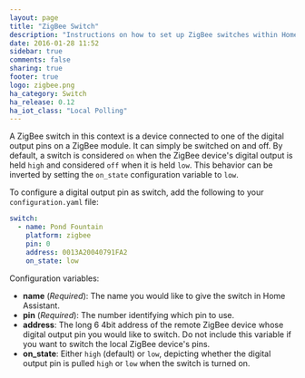 ```yaml
---
layout: page
title: "ZigBee Switch"
description: "Instructions on how to set up ZigBee switches within Home Assistant."
date: 2016-01-28 11:52
sidebar: true
comments: false
sharing: true
footer: true
logo: zigbee.png
ha_category: Switch
ha_release: 0.12
ha_iot_class: "Local Polling"
---
```


A ZigBee switch in this context is a device connected to one of the digital output pins on a ZigBee module. It can simply be switched on and off. By default, a switch is considered `on` when the ZigBee device's digital output is held `high` and considered `off` when it is held `low`. This behavior can be inverted by setting the `on_state` configuration variable to `low`.

To configure a digital output pin as switch, add the following to your `configuration.yaml` file:

```yaml
switch:
  - name: Pond Fountain
    platform: zigbee
    pin: 0
    address: 0013A20040791FA2
    on_state: low
```

Configuration variables:

- **name** (*Required*): The name you would like to give the switch in Home Assistant.
- **pin** (*Required*): The number identifying which pin to use.
- **address**: The long 6 4bit address of the remote ZigBee device whose digital output pin you would like to switch. Do not include this variable if you want to switch the local ZigBee device's pins.
- **on_state**: Either `high` (default) or `low`, depicting whether the digital output pin is pulled `high` or `low` when the switch is turned on.
